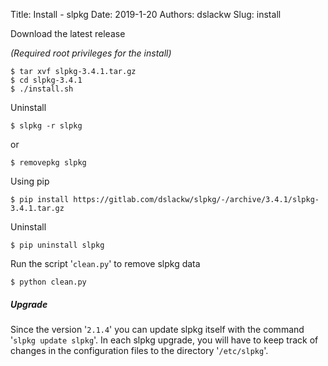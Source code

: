 Title: Install - slpkg
Date: 2019-1-20
Authors: dslackw
Slug: install


Download the latest release

*(Required root privileges for the install)*

```
$ tar xvf slpkg-3.4.1.tar.gz
$ cd slpkg-3.4.1
$ ./install.sh
```

Uninstall

```
$ slpkg -r slpkg
```

or

```
$ removepkg slpkg
```

Using pip

```
$ pip install https://gitlab.com/dslackw/slpkg/-/archive/3.4.1/slpkg-3.4.1.tar.gz
```

Uninstall

```
$ pip uninstall slpkg
```

Run the script '`clean.py`' to remove slpkg data

```
$ python clean.py
```

##### Upgrade

Since the version '`2.1.4`' you can update slpkg itself with the command '`slpkg update slpkg`'.
In each slpkg upgrade, you will have to keep track of changes in the configuration files
to the directory '`/etc/slpkg`'.
